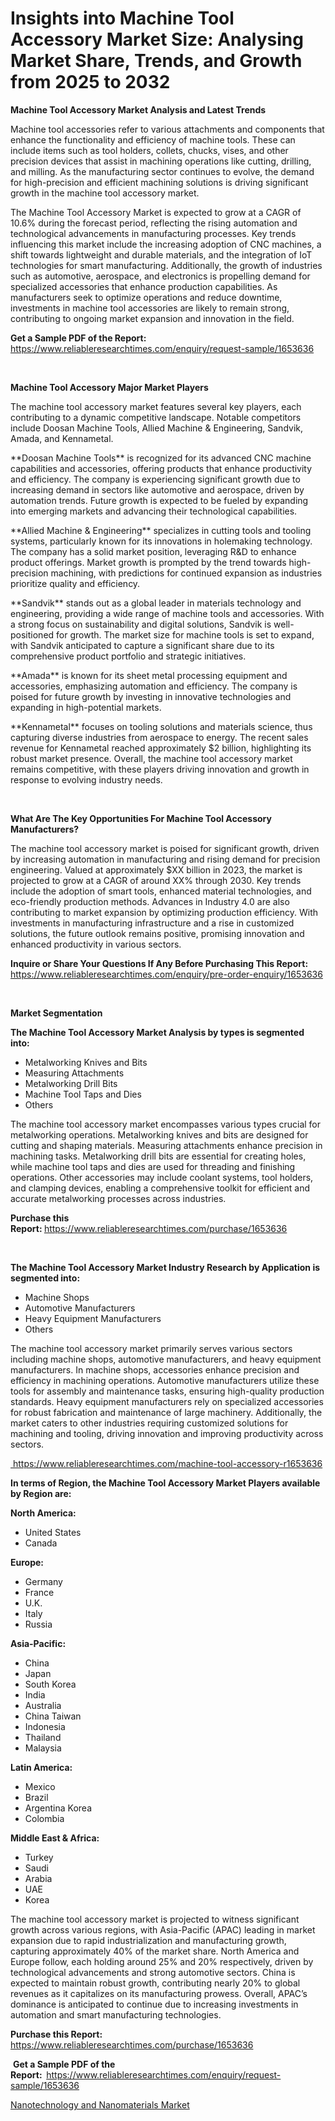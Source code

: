 <p><h1>Insights into Machine Tool Accessory Market Size: Analysing Market Share, Trends, and Growth from 2025 to 2032</h1></p><p><strong>Machine Tool Accessory Market Analysis and Latest Trends</strong></p>
<p><p>Machine tool accessories refer to various attachments and components that enhance the functionality and efficiency of machine tools. These can include items such as tool holders, collets, chucks, vises, and other precision devices that assist in machining operations like cutting, drilling, and milling. As the manufacturing sector continues to evolve, the demand for high-precision and efficient machining solutions is driving significant growth in the machine tool accessory market.</p><p>The Machine Tool Accessory Market is expected to grow at a CAGR of 10.6% during the forecast period, reflecting the rising automation and technological advancements in manufacturing processes. Key trends influencing this market include the increasing adoption of CNC machines, a shift towards lightweight and durable materials, and the integration of IoT technologies for smart manufacturing. Additionally, the growth of industries such as automotive, aerospace, and electronics is propelling demand for specialized accessories that enhance production capabilities. As manufacturers seek to optimize operations and reduce downtime, investments in machine tool accessories are likely to remain strong, contributing to ongoing market expansion and innovation in the field.</p></p>
<p><strong>Get a Sample PDF of the Report:&nbsp;</strong> <a href="https://www.reliableresearchtimes.com/enquiry/request-sample/1653636?utm_campaign=2275&utm_medium=2&utm_source=Github&utm_content=ia&utm_term=05032025&utm_id=machine-tool-accessory">https://www.reliableresearchtimes.com/enquiry/request-sample/1653636</a></p>
<p>&nbsp;</p>
<p><strong>Machine Tool Accessory Major Market Players</strong></p>
<p><p>The machine tool accessory market features several key players, each contributing to a dynamic competitive landscape. Notable competitors include Doosan Machine Tools, Allied Machine & Engineering, Sandvik, Amada, and Kennametal.</p><p>**Doosan Machine Tools** is recognized for its advanced CNC machine capabilities and accessories, offering products that enhance productivity and efficiency. The company is experiencing significant growth due to increasing demand in sectors like automotive and aerospace, driven by automation trends. Future growth is expected to be fueled by expanding into emerging markets and advancing their technological capabilities.</p><p>**Allied Machine & Engineering** specializes in cutting tools and tooling systems, particularly known for its innovations in holemaking technology. The company has a solid market position, leveraging R&D to enhance product offerings. Market growth is prompted by the trend towards high-precision machining, with predictions for continued expansion as industries prioritize quality and efficiency.</p><p>**Sandvik** stands out as a global leader in materials technology and engineering, providing a wide range of machine tools and accessories. With a strong focus on sustainability and digital solutions, Sandvik is well-positioned for growth. The market size for machine tools is set to expand, with Sandvik anticipated to capture a significant share due to its comprehensive product portfolio and strategic initiatives.</p><p>**Amada** is known for its sheet metal processing equipment and accessories, emphasizing automation and efficiency. The company is poised for future growth by investing in innovative technologies and expanding in high-potential markets.</p><p>**Kennametal** focuses on tooling solutions and materials science, thus capturing diverse industries from aerospace to energy. The recent sales revenue for Kennametal reached approximately $2 billion, highlighting its robust market presence. Overall, the machine tool accessory market remains competitive, with these players driving innovation and growth in response to evolving industry needs.</p></p>
<p>&nbsp;</p>
<p><strong>What Are The Key Opportunities For Machine Tool Accessory Manufacturers?</strong></p>
<p><p>The machine tool accessory market is poised for significant growth, driven by increasing automation in manufacturing and rising demand for precision engineering. Valued at approximately $XX billion in 2023, the market is projected to grow at a CAGR of around XX% through 2030. Key trends include the adoption of smart tools, enhanced material technologies, and eco-friendly production methods. Advances in Industry 4.0 are also contributing to market expansion by optimizing production efficiency. With investments in manufacturing infrastructure and a rise in customized solutions, the future outlook remains positive, promising innovation and enhanced productivity in various sectors.</p></p>
<p><strong>Inquire or Share Your Questions If Any Before Purchasing This Report:</strong> <a href="https://www.reliableresearchtimes.com/enquiry/pre-order-enquiry/1653636?utm_campaign=2275&utm_medium=2&utm_source=Github&utm_content=ia&utm_term=05032025&utm_id=machine-tool-accessory">https://www.reliableresearchtimes.com/enquiry/pre-order-enquiry/1653636</a></p>
<p>&nbsp;</p>
<p><strong>Market Segmentation</strong></p>
<p><strong>The Machine Tool Accessory Market Analysis by types is segmented into:</strong></p>
<p><ul><li>Metalworking Knives and Bits</li><li>Measuring Attachments</li><li>Metalworking Drill Bits</li><li>Machine Tool Taps and Dies</li><li>Others</li></ul></p>
<p><p>The machine tool accessory market encompasses various types crucial for metalworking operations. Metalworking knives and bits are designed for cutting and shaping materials. Measuring attachments enhance precision in machining tasks. Metalworking drill bits are essential for creating holes, while machine tool taps and dies are used for threading and finishing operations. Other accessories may include coolant systems, tool holders, and clamping devices, enabling a comprehensive toolkit for efficient and accurate metalworking processes across industries.</p></p>
<p><strong>Purchase this Report:&nbsp;</strong><a href="https://www.reliableresearchtimes.com/purchase/1653636?utm_campaign=2275&utm_medium=2&utm_source=Github&utm_content=ia&utm_term=05032025&utm_id=machine-tool-accessory">https://www.reliableresearchtimes.com/purchase/1653636</a></p>
<p>&nbsp;</p>
<p><strong>The Machine Tool Accessory Market Industry Research by Application is segmented into:</strong></p>
<p><ul><li>Machine Shops</li><li>Automotive Manufacturers</li><li>Heavy Equipment Manufacturers</li><li>Others</li></ul></p>
<p><p>The machine tool accessory market primarily serves various sectors including machine shops, automotive manufacturers, and heavy equipment manufacturers. In machine shops, accessories enhance precision and efficiency in machining operations. Automotive manufacturers utilize these tools for assembly and maintenance tasks, ensuring high-quality production standards. Heavy equipment manufacturers rely on specialized accessories for robust fabrication and maintenance of large machinery. Additionally, the market caters to other industries requiring customized solutions for machining and tooling, driving innovation and improving productivity across sectors.</p></p>
<p><a href="https://www.reliableresearchtimes.com/machine-tool-accessory-r1653636?utm_campaign=2275&utm_medium=2&utm_source=Github&utm_content=ia&utm_term=05032025&utm_id=machine-tool-accessory">&nbsp;https://www.reliableresearchtimes.com/machine-tool-accessory-r1653636</a></p>
<p><strong>In terms of Region, the Machine Tool Accessory Market Players available by Region are:</strong></p>
<p>
    <p> <strong> North America: </strong>
        <ul>
            <li>United States</li>
            <li>Canada</li>
        </ul>
        </p> 
    <p> <strong> Europe: </strong>
        <ul>
            <li>Germany</li>
            <li>France</li>
            <li>U.K.</li>
            <li>Italy</li>
            <li>Russia</li>
        </ul>
        </p> 
    <p> <strong> Asia-Pacific: </strong>
        <ul>
            <li>China</li>
            <li>Japan</li>
            <li>South Korea</li>
            <li>India</li>
            <li>Australia</li>
            <li>China Taiwan</li>
            <li>Indonesia</li>
            <li>Thailand</li>
            <li>Malaysia</li>
        </ul>
        </p> 
    <p> <strong> Latin America: </strong>
        <ul>
            <li>Mexico</li>
            <li>Brazil</li>
            <li>Argentina Korea</li>
            <li>Colombia</li>
        </ul>
        </p> 
    <p> <strong> Middle East & Africa: </strong>
        <ul>
            <li>Turkey</li>
            <li>Saudi</li>
            <li>Arabia</li>
            <li>UAE</li>
            <li>Korea</li>
        </ul>
    </p>
    </p>
<p><p>The machine tool accessory market is projected to witness significant growth across various regions, with Asia-Pacific (APAC) leading in market expansion due to rapid industrialization and manufacturing growth, capturing approximately 40% of the market share. North America and Europe follow, each holding around 25% and 20% respectively, driven by technological advancements and strong automotive sectors. China is expected to maintain robust growth, contributing nearly 20% to global revenues as it capitalizes on its manufacturing prowess. Overall, APAC’s dominance is anticipated to continue due to increasing investments in automation and smart manufacturing technologies.</p></p>
<p><strong>Purchase this Report: </strong><a href="https://www.reliableresearchtimes.com/purchase/1653636?utm_campaign=2275&utm_medium=2&utm_source=Github&utm_content=ia&utm_term=05032025&utm_id=machine-tool-accessory">https://www.reliableresearchtimes.com/purchase/1653636</a></p>
<p>&nbsp;<strong>Get a Sample PDF of the Report:&nbsp;&nbsp;</strong><a href="https://www.reliableresearchtimes.com/enquiry/request-sample/1653636?utm_campaign=2275&utm_medium=2&utm_source=Github&utm_content=ia&utm_term=05032025&utm_id=machine-tool-accessory">https://www.reliableresearchtimes.com/enquiry/request-sample/1653636</a></p>
<p><strong></strong></p>
<p><p><a href="https://github.com/DianaWilson796/Market-Research-Report-List-1/blob/main/nanotechnology-and-nanomaterials-market.md?utm_campaign=2275&utm_medium=2&utm_source=Github&utm_content=ia&utm_term=05032025&utm_id=machine-tool-accessory">Nanotechnology and Nanomaterials Market</a></p></p>